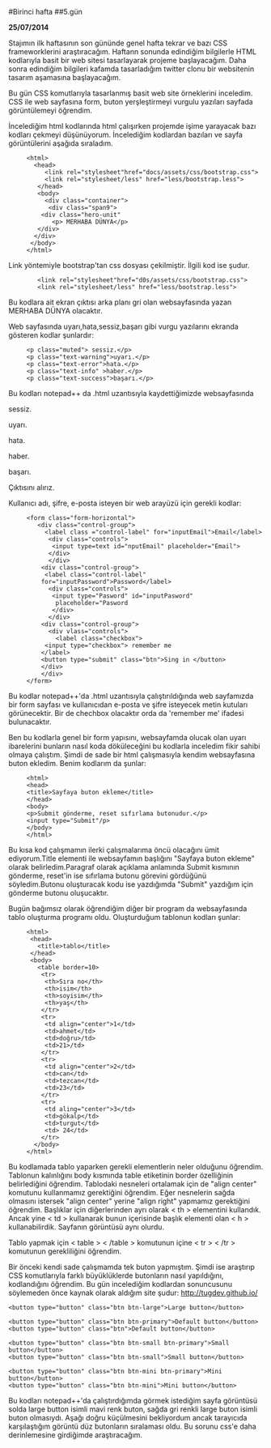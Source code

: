 #Birinci hafta
##5.gün

**25/07/2014**

Stajımın ilk haftasının son gününde genel hafta tekrar ve bazı CSS frameworklerini araştıracağım. Haftann sonunda edindiğim bilgilerle HTML kodlarıyla basit bir web sitesi tasarlayarak projeme başlayacağım. Daha sonra edindiğim bilgileri kafamda tasarladığım twitter clonu bir websitenin tasarım aşamasına başlayacağım.


Bu gün CSS komutlarıyla tasarlanmış basit web site örneklerini inceledim. CSS ile web sayfasına form, buton yerşleştirmeyi vurgulu yazıları sayfada görüntülemeyi öğrendim.


İncelediğim html kodlarında html çalışırken projemde işime yarayacak bazı kodları çekmeyi düşünüyorum. İncelediğim kodlardan bazıları ve sayfa görüntülerini aşağıda sıraladım.

         <html>
           <head>
              <link rel="stylesheet"href="docs/assets/css/bootstrap.css">
              <link rel="stylesheet/less" href="less/bootstrap.less">
            </head>
            <body>
              <div class="container">
               <div class="span9">
             <div class="hero-unit"
                <p> MERHABA DÜNYA</p>
            </div>
           </div>
          </body>
         </html>


Link yöntemiyle bootstrap'tan css dosyası çekilmiştir. İlgili kod ise şudur.

            <link rel="stylesheet"href="d0s/assets/css/bootstrap.css">
            <link rel="stylesheet/less" href="less/bootstrap.less">

 Bu kodlara ait ekran çıktısı arka planı gri olan websayfasında yazan MERHABA DÜNYA olacaktır.


 Web sayfasında uyarı,hata,sessiz,başarı gibi vurgu yazılarını ekranda gösteren kodlar şunlardır:

         <p class="muted"> sessiz.</p>
         <p class="text-warning">uyarı.</p>
         <p class="text-error">hata.</p>
         <p class="text-info" >haber.</p>
         <p class="text-success">başarı.</p>

Bu kodları notepad++ da .html uzantısıyla kaydettiğimizde  websayfasında


<p class="muted"> sessiz.</p>
<p class="text-warning">uyarı.</p>
<p class="text-error">hata.</p>
<p class="text-info" >haber.</p>
<p class="text-success">başarı.</p>

Çıktısını alırız.


Kullanıcı adı, şifre, e-posta isteyen bir web arayüzü için gerekli kodlar:


         <form class="form-horizontal">
            <div class="control-group">
              <label class ="control-label" for="inputEmail">Email</label>
               <div class="controls">
                <input type=text id="nputEmail" placeholder="Email">
               </div>
               </div>
             <div class="control-group">
              <label class="control-label"
             for="inputPassword">Password</label>
               <div class="controls">
                <input type="Pasword" id="inputPasword"
                 placeholder="Pasword
                </div>
               </div>
             <div class="control-group">
               <div vlass="controls">
                 <label class="checkbox">
              <input type="checkbox"> remember me
             </label>
             <button type="submit" class="btn">Sing in </button>
             </div>
             </div>
         </form>



 Bu kodlar notepad++'da .html uzantısıyla çalıştırıldığında web sayfamızda bir form sayfası ve kullanıcıdan e-posta ve şifre isteyecek metin kutuları görünecektir. Bir de chechbox olacaktır orda da 'remember me' ifadesi bulunacaktır.


 Ben bu kodlarla genel bir form yapısını, websayfamda olucak olan uyarı ibarelerini  bunların nasıl koda döküleceğini bu kodlarla inceledim fikir sahibi olmaya çalıştım. Şimdi de sade bir html çalışmasıyla kendim websayfasına buton ekledim. Benim kodlarım da şunlar:

         <html>
         <head>
         <title>Sayfaya buton ekleme</title>
         </head>
         <body>
         <p>Submit gönderme, reset sıfırlama butonudur.</p>
         <input type="Submit"/p>
         </body>
         </html>

Bu kısa kod çalışmamın ilerki çalışmalarıma öncü olacağını ümit ediyorum.Title elementi ile websayfamın başlığını "Sayfaya buton ekleme" olarak belirledim.Paragraf olarak açıklama anlamında Submit kısmının gönderme, reset'in ise sıfırlama butonu görevini gördüğünü söyledim.Butonu oluşturacak kodu ise yazdığımda "Submit" yazdığım için gönderme butonu oluşucaktır.





 Bugün bağımsız olarak öğrendiğim diğer bir program da websayfasında tablo oluşturma programı oldu. Oluşturduğum tablonun kodları şunlar:

         <html>
          <head>
            <title>tablo</title>
          </head>
          <body>
            <table border=10>
             <tr>
              <th>Sıra no</th>
              <th>isim</th>
              <th>soyisim</th>
              <th>yaş</th>
             </tr>
             <tr>
              <td align="center">1</td>
              <td>ahmet</td>
              <td>doğru>/td>
              <td>21>/td>
             </tr>
             <tr>
              <td align="center">2</td>
              <td>can</td>
              <td>tezcan</td>
              <td>23</td>
             </tr>
             <tr>
              <td aling="center">3</td>
              <td>gökalp</td>
              <td>turgut</td>
              <td> 24</td>
             </tr>
           </body>
         </html>

Bu kodlamada tablo yaparken gerekli elementlerin neler olduğunu öğrendim. Tablonun kalınlığını body kısmında  table etiketinin border özelliğinin belirlediğini öğrendim. Tablodaki nesneleri ortalamak için de "align center" komutunu kullanmamız gerektiğini öğrendim. Eğer nesnelerin sağda olmasını istersek "align center" yerine "align right" yapmamız gerektiğini öğrendim. Başlıklar için diğerlerinden ayrı olarak < th > elementini kullandık. Ancak yine < td > kullanarak bunun içerisinde başlık elementi olan < h > kullanabilirdik. Sayfanın görüntüsü aynı olurdu.



Tablo yapmak için < table > < /table > komutunun içine < tr > < /tr > komutunun gerekliliğini öğrendim.

Bir önceki kendi sade çalışmamda tek buton yapmıştım. Şimdi ise araştırıp CSS komutlarıyla farklı büyüklüklerde butonların nasıl yapıldığını, kodlandığını öğrendim. Bu gün incelediğim kodlardan sonuncusunu söylemeden önce kaynak olarak aldığım site şudur: http://tugdev.github.io/



    <button type="button" class="btn btn-large">Large button</button>

    <button type="button" class="btn btn-primary">Default button</button>
    <button type="button" class="btn">Default button</button>

    <button type="button" class="btn btn-small btn-primary">Small button</button>
    <button type="button" class="btn btn-small">Small button</button>

    <button type="button" class="btn btn-mini btn-primary">Mini button</button>
    <button type="button" class="btn btn-mini">Mini button</button>

 Bu kodları notepad++'da çalıştırdığımda görmek istediğim sayfa görüntüsü solda large button isimli mavi renk buton, sağda gri renkli large buton isimli buton olmasıydı. Aşağı doğru küçülmesini bekliyordum ancak tarayıcıda karşılaştığım görüntü düz butonların sıralaması oldu. Bu sorunu css'e daha derinlemesine girdiğimde araştıracağım.


